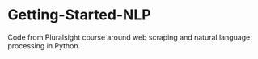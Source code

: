 # Getting-Started-NLP
Code from Pluralsight course around web scraping and natural language processing in Python.
